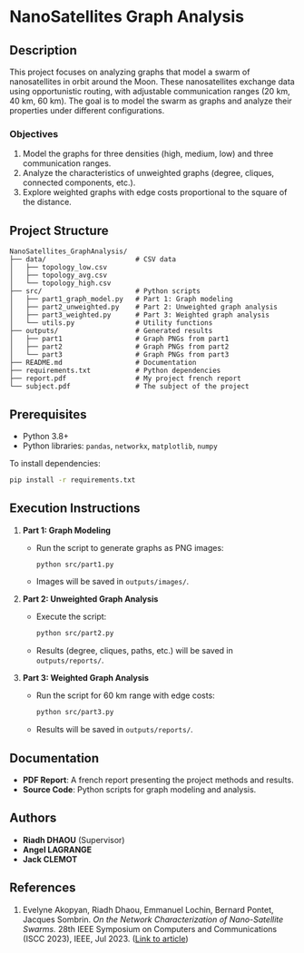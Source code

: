 # NanoSatellites Graph Analysis

## Description
This project focuses on analyzing graphs that model a swarm of nanosatellites in orbit around the Moon. These nanosatellites exchange data using opportunistic routing, with adjustable communication ranges (20 km, 40 km, 60 km). The goal is to model the swarm as graphs and analyze their properties under different configurations.

### Objectives
1. Model the graphs for three densities (high, medium, low) and three communication ranges.
2. Analyze the characteristics of unweighted graphs (degree, cliques, connected components, etc.).
3. Explore weighted graphs with edge costs proportional to the square of the distance.

## Project Structure

```plaintext
NanoSatellites_GraphAnalysis/
├── data/                      # CSV data
│   ├── topology_low.csv
│   ├── topology_avg.csv
│   └── topology_high.csv
├── src/                       # Python scripts
│   ├── part1_graph_model.py   # Part 1: Graph modeling
│   ├── part2_unweighted.py    # Part 2: Unweighted graph analysis
│   ├── part3_weighted.py      # Part 3: Weighted graph analysis
│   └── utils.py               # Utility functions
├── outputs/                   # Generated results
│   ├── part1                  # Graph PNGs from part1
│   ├── part2                  # Graph PNGs from part2
│   └── part3                  # Graph PNGs from part3
├── README.md                  # Documentation
├── requirements.txt           # Python dependencies
├── report.pdf                 # My project french report
└── subject.pdf                # The subject of the project
```

## Prerequisites
- Python 3.8+
- Python libraries: `pandas`, `networkx`, `matplotlib`, `numpy`

To install dependencies:
```bash
pip install -r requirements.txt
```

## Execution Instructions

1. **Part 1: Graph Modeling**
   - Run the script to generate graphs as PNG images:
     ```bash
     python src/part1.py
     ```
   - Images will be saved in `outputs/images/`.

2. **Part 2: Unweighted Graph Analysis**
   - Execute the script:
     ```bash
     python src/part2.py
     ```
   - Results (degree, cliques, paths, etc.) will be saved in `outputs/reports/`.

3. **Part 3: Weighted Graph Analysis**
   - Run the script for 60 km range with edge costs:
     ```bash
     python src/part3.py
     ```
   - Results will be saved in `outputs/reports/`.

## Documentation
- **PDF Report**: A french report presenting the project methods and results.
- **Source Code**: Python scripts for graph modeling and analysis.

## Authors
- **Riadh DHAOU** (Supervisor)
- **Angel LAGRANGE**
- **Jack CLEMOT**

## References
1. Evelyne Akopyan, Riadh Dhaou, Emmanuel Lochin, Bernard Pontet, Jacques Sombrin. *On the Network Characterization of Nano-Satellite Swarms.* 28th IEEE Symposium on Computers and Communications (ISCC 2023), IEEE, Jul 2023. ([Link to article](https://ieeexplore.ieee.org/document/10218020))

